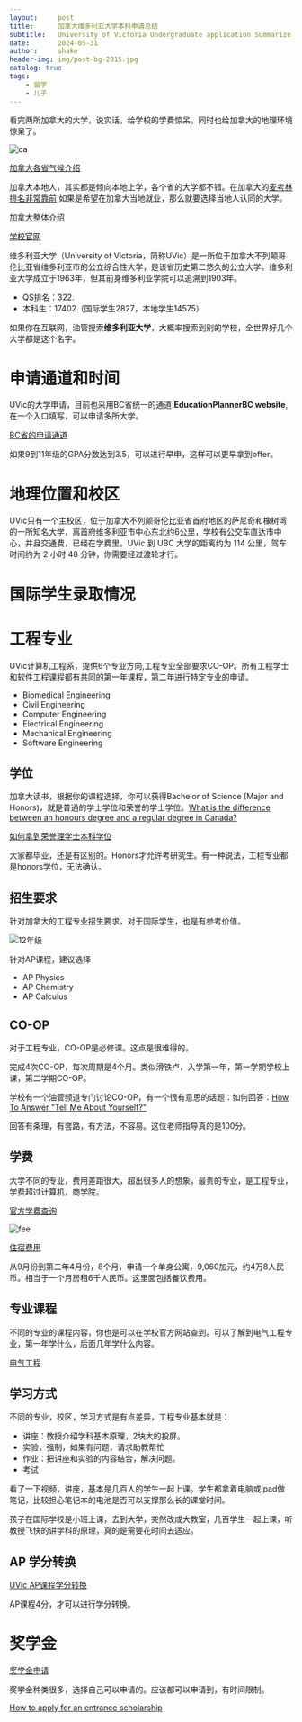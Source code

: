 ```yaml
---
layout:     post
title:      加拿大维多利亚大学本科申请总结
subtitle:   University of Victoria Undergraduate application Summarize
date:       2024-05-31
author:     shake
header-img: img/post-bg-2015.jpg
catalog: true
tags:
    - 留学
    - 儿子
---
```


看完两所加拿大的大学，说实话，给学校的学费惊呆。同时也给加拿大的地理环境惊呆了。

![ca](/img/2024/uvic/ca.jpg "地图")

[加拿大各省气候介绍](https://www.youtube.com/watch?v=VQdQ_nbg4gE)

加拿大本地人，其实都是倾向本地上学，各个省的大学都不错。在加拿大的[麦考林排名非常靠前](https://chenshake.com/2023/10/19/Ca-MacLean-rank-for-2024/)
如果是希望在加拿大当地就业，那么就要选择当地人认同的大学。


[加拿大整体介绍
](https://chenshake.com/2023/10/20/the-Introduction-to-Canada/)

[学校官网](https://www.uvic.ca/)

维多利亚大学（University of Victoria，简称UVic）是一所位于加拿大不列颠哥伦比亚省维多利亚市的公立综合性大学，是该省历史第二悠久的公立大学。维多利亚大学成立于1963年，但其前身维多利亚学院可以追溯到1903年。

* QS排名：322.
* 本科生：17402（国际学生2827，本地学生14575）

如果你在互联网，油管搜索**维多利亚大学**，大概率搜索到别的学校，全世界好几个大学都是这个名字。

# 申请通道和时间

UVic的大学申请，目前也采用BC省统一的通道:**EducationPlannerBC website**, 在一个入口填写，可以申请多所大学。

[BC省的申请通道](https://www.educationplannerbc.ca/)

如果9到11年级的GPA分数达到3.5，可以进行早申，这样可以更早拿到offer。


# 地理位置和校区

UVic只有一个主校区，位于加拿大不列颠哥伦比亚省首府地区的萨尼奇和橡树湾的一所知名大学，离首府维多利亚市中心东北约6公里，学校有公交车直达市中心，并且交通费，已经在学费里。UVic 到 UBC 大学的距离约为 114 公里，驾车时间约为 2 小时 48 分钟，你需要经过渡轮才行。

# 国际学生录取情况


# 工程专业

UVic计算机工程系，提供6个专业方向,工程专业全部要求CO-OP。所有工程学士和软件工程课程都有共同的第一年课程，第二年进行特定专业的申请。

* Biomedical Engineering
* Civil Engineering 
* Computer Engineering 
* Electrical Engineering 
* Mechanical Engineering 
* Software Engineering 

## 学位

加拿大读书，根据你的课程选择，你可以获得Bachelor of Science (Major and Honors)，就是普通的学士学位和荣誉的学士学位。[What is the difference between an honours degree and a regular degree in Canada?](https://www.quora.com/What-is-the-difference-between-an-honours-degree-and-a-regular-degree-in-Canada)


[如何拿到荣誉理学士本科学位](https://www.uvic.ca/socialsciences/economics/undergraduate/honours/index.php)

大家都毕业，还是有区别的。Honors才允许考研究生。有一种说法，工程专业都是honors学位，无法确认。

## 招生要求

针对加拿大的工程专业招生要求，对于国际学生，也是有参考价值。

![12年级](/img/2024/ubc/h.jpg "12年级")

针对AP课程，建议选择

* AP Physics
* AP Chemistry
* AP Calculus


## CO-OP

对于工程专业，CO-OP是必修课。这点是很难得的。

完成4次CO-OP，每次周期是4个月。类似滑铁卢，入学第一年，第一学期学校上课，第二学期CO-OP。

学校有一个油管频道专门讨论CO-OP，有一个很有意思的话题：如何回答：[How To Answer "Tell Me About Yourself?"](https://www.youtube.com/watch?v=mhZcA3YzQ7A)

回答有条理，有套路，有方法，不容易。这位老师指导真的是100分。


## 学费

大学不同的专业，费用差距很大，超出很多人的想象，最贵的专业，是工程专业，学费超过计算机，商学院。

[官方学费查询](https://www.uvic.ca/undergraduate/finances/tuition-costs/)

![fee](/img/2024/uvic/fee.jpg "收费")

[住宿费用](https://www.uvic.ca/residence/future-residents/fees/index.php)

从9月份到第二年4月份，8个月，申请一个单身公寓，9,060加元，约4万8人民币。相当于一个月房租6千人民币。这里面包括餐饮费用。

## 专业课程

不同的专业的课程内容，你也是可以在学校官方网站查到。可以了解到电气工程专业，第一年学什么，后面几年学什么内容。

[电气工程](https://www.uvic.ca/calendar/undergrad/#/programs/ryK4am0MV?q=Electrical&&limit=20&skip=0&bc=true&bcCurrent=Electrical%20Engineering%20(Bachelor%20of%20Engineering)&bcItemType=programs)


## 学习方式

不同的专业，校区，学习方式是有点差异，工程专业基本就是：

* 讲座：教授介绍学科基本原理，2块大的投屏。
* 实验，强制，如果有问题，请求助教帮忙
* 作业：把讲座和实验的内容结合，解决问题。
* 考试

看了一下视频，讲座，基本是几百人的学生一起上课。学生都拿着电脑或ipad做笔记，比较担心笔记本的电池是否可以支撑那么长的课堂时间。

孩子在国际学校是小班上课，去到大学，突然改成大教室，几百学生一起上课，听教授飞快的讲学科的原理，真的是需要花时间去适应。


## AP 学分转换

[UVic AP课程学分转换](https://www.uvic.ca/undergraduate/admissions/transfer-credit/#ipn-advanced-placement-ap-)

AP课程4分，才可以进行学分转换。


# 奖学金

[奖学金申请](https://www.uvic.ca/registrar/safa/entrance-scholarships/dept/international.php)

奖学金种类很多，选择自己可以申请的。应该都可以申请到，有时间限制。

[How to apply for an entrance scholarship](https://www.uvic.ca/registrar/safa/entrance-scholarships/apply/index.php)